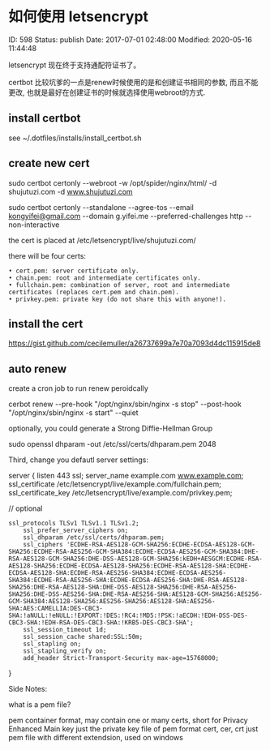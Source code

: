 # 如何使用 letsencrypt


ID: 598
Status: publish
Date: 2017-07-01 02:48:00
Modified: 2020-05-16 11:44:48


letsencrypt 现在终于支持通配符证书了。

certbot 比较坑爹的一点是renew时候使用的是和创建证书相同的参数, 而且不能更改, 也就是最好在创建证书的时候就选择使用webroot的方式.

## install certbot


see ~/.dotfiles/installs/install_certbot.sh

## create new cert

sudo certbot certonly --webroot -w /opt/spider/nginx/html/ -d shujutuzi.com -d www.shujutuzi.com

sudo certbot certonly --standalone --agree-tos --email kongyifei@gmail.com --domain g.yifei.me --preferred-challenges http --non-interactive

the cert is placed at /etc/letsencrypt/live/shujutuzi.com/

there will be four certs:

	• cert.pem: server certificate only.
	• chain.pem: root and intermediate certificates only.
	• fullchain.pem: combination of server, root and intermediate certificates (replaces cert.pem and chain.pem).
	• privkey.pem: private key (do not share this with anyone!).

## install the cert

https://gist.github.com/cecilemuller/a26737699a7e70a7093d4dc115915de8

## auto renew

create a cron job to run renew peroidcally

cerbot renew --pre-hook "/opt/nginx/sbin/nginx -s stop" --post-hook "/opt/nginx/sbin/nginx -s start" --quiet


optionally, you could generate a Strong Diffie-Hellman Group

sudo openssl dhparam -out /etc/ssl/certs/dhparam.pem 2048

Third, change you defautl server settings:

server {
    listen 443 ssl;
    server_name example.com www.example.com;
    ssl_certificate /etc/letsencrypt/live/example.com/fullchain.pem;
    ssl_certificate_key /etc/letsencrypt/live/example.com/privkey.pem;

// optional

    ssl_protocols TLSv1 TLSv1.1 TLSv1.2;
        ssl_prefer_server_ciphers on;
        ssl_dhparam /etc/ssl/certs/dhparam.pem;
        ssl_ciphers 'ECDHE-RSA-AES128-GCM-SHA256:ECDHE-ECDSA-AES128-GCM-SHA256:ECDHE-RSA-AES256-GCM-SHA384:ECDHE-ECDSA-AES256-GCM-SHA384:DHE-RSA-AES128-GCM-SHA256:DHE-DSS-AES128-GCM-SHA256:kEDH+AESGCM:ECDHE-RSA-AES128-SHA256:ECDHE-ECDSA-AES128-SHA256:ECDHE-RSA-AES128-SHA:ECDHE-ECDSA-AES128-SHA:ECDHE-RSA-AES256-SHA384:ECDHE-ECDSA-AES256-SHA384:ECDHE-RSA-AES256-SHA:ECDHE-ECDSA-AES256-SHA:DHE-RSA-AES128-SHA256:DHE-RSA-AES128-SHA:DHE-DSS-AES128-SHA256:DHE-RSA-AES256-SHA256:DHE-DSS-AES256-SHA:DHE-RSA-AES256-SHA:AES128-GCM-SHA256:AES256-GCM-SHA384:AES128-SHA256:AES256-SHA256:AES128-SHA:AES256-SHA:AES:CAMELLIA:DES-CBC3-SHA:!aNULL:!eNULL:!EXPORT:!DES:!RC4:!MD5:!PSK:!aECDH:!EDH-DSS-DES-CBC3-SHA:!EDH-RSA-DES-CBC3-SHA:!KRB5-DES-CBC3-SHA';
        ssl_session_timeout 1d;
        ssl_session_cache shared:SSL:50m;
        ssl_stapling on;
        ssl_stapling_verify on;
        add_header Strict-Transport-Security max-age=15768000;
}

Side Notes:

what is a pem file?

pem	container format, may contain one or many certs, short for Privacy Enhanced Main
key	just the private key file of pem format
cert, cer, crt	just pem file with different extendsion, used on windows